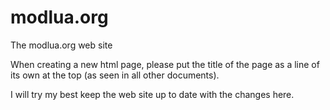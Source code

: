 modlua.org
==========

The modlua.org web site

When creating a new html page, please put the title of the page as a line of its own at the top (as seen in all other documents).

I will try my best keep the web site up to date with the changes here.
